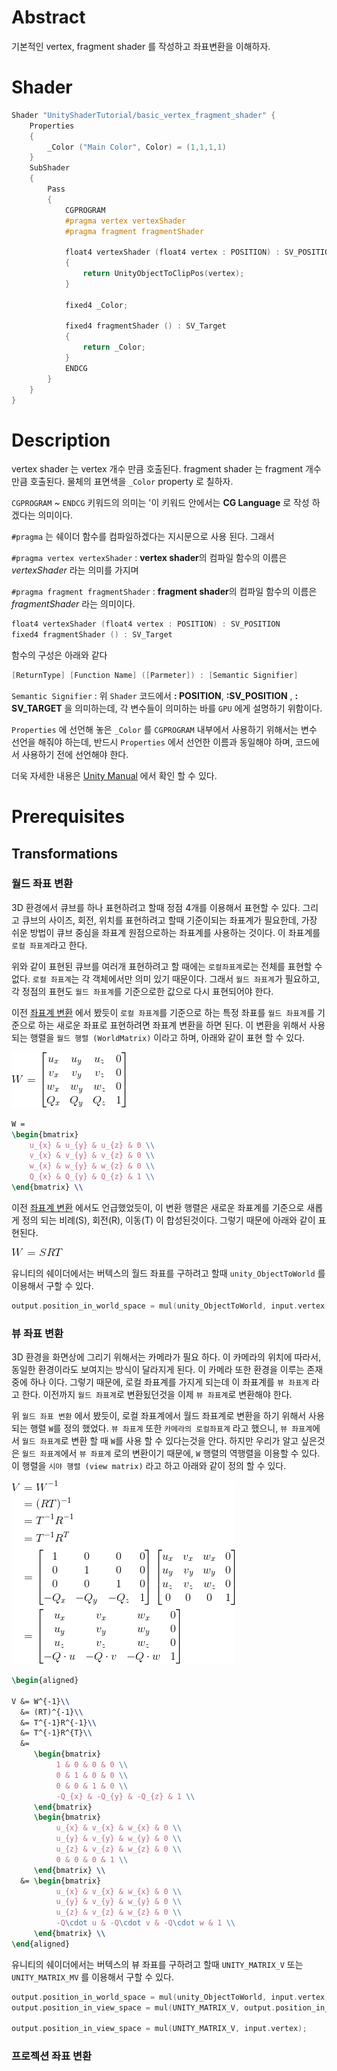 # Abstract

기본적인 vertex, fragment shader 를 작성하고 좌표변환을 이해하자.

# Shader

```c
Shader "UnityShaderTutorial/basic_vertex_fragment_shader" {
    Properties
    {
        _Color ("Main Color", Color) = (1,1,1,1)
    }
    SubShader
    {
        Pass
        {
            CGPROGRAM
            #pragma vertex vertexShader
            #pragma fragment fragmentShader

            float4 vertexShader (float4 vertex : POSITION) : SV_POSITION
            {
                return UnityObjectToClipPos(vertex);
            }

            fixed4 _Color;

            fixed4 fragmentShader () : SV_Target
            {
                return _Color;
            }
            ENDCG
        }
    }
}
```

# Description

vertex shader 는 vertex 개수 만큼 호출된다. fragment shader 는 fragment 개수 만큼 호출된다. 물체의 표면색을 `_Color` property 로 칠하자.

`CGPROGRAM` ~ `ENDCG` 키워드의 의미는 '이 키워드 안에서는 **CG Language** 로 작성 하겠다는 의미이다. 

`#pragma` 는 쉐이더 함수를 컴파일하겠다는 지시문으로 사용 된다. 그래서

`#pragma vertex vertexShader` : **vertex shader**의 컴파일 함수의 이름은 *vertexShader* 라는 의미를 가지며

`#pragma fragment fragmentShader` : **fragment shader**의 컴파일 함수의 이름은 *fragmentShader* 라는 의미이다.

```c
float4 vertexShader (float4 vertex : POSITION) : SV_POSITION
fixed4 fragmentShader () : SV_Target
```

함수의 구성은 아래와 같다
```c
[ReturnType] [Function Name] ([Parmeter]) : [Semantic Signifier] 
```
`Semantic Signifier` : 위 `Shader` 코드에서 **: POSITION**,  **:SV_POSITION** , **: SV_TARGET** 을 의미하는데, 각 변수들이 의미하는 바를  `GPU` 에게 설명하기 위함이다.

`Properties` 에 선언해 놓은 `_Color` 를 `CGPROGRAM` 내부에서 사용하기 위해서는 변수 선언을 해줘야 하는데, 반드시 `Properties` 에서 선언한 이름과 동일해야 하며, 코드에서 사용하기 전에 선언해야 한다.

더욱 자세한 내용은 [Unity Manual](https://docs.unity3d.com/Manual/SL-ShaderPrograms.html) 에서 확인 할 수 있다.
# Prerequisites

## Transformations

### 월드 좌표 변환
3D 환경에서 큐브를 하나 표현하려고 할때 정점 4개를 이용해서 표현할 수 있다. 그리고 큐브의 사이즈, 회전, 위치를 표현하려고 할때 
기준이되는 좌표계가 필요한데, 가장 쉬운 방법이 큐브 중심을 좌표계 원점으로하는 좌표계를 사용하는 것이다. 이 좌표계를 `로컬 좌표계`라고 한다.

위와 같이 표현된 큐브를 여러개 표현하려고 할 때에는 `로컬좌표계`로는 전체를 표현할 수 없다. `로컬 좌표계`는 각 객체에서만 의미 있기 때문이다.
그래서 `월드 좌표계`가 필요하고, 각 정점의 표현도 `월드 좌표계`를 기준으로한 값으로 다시 표현되어야 한다.

이전 [좌표계 변환](https://github.com/iamslash/UnityShaderTutorial/blob/master/Assets/Tutorials/transformations/transformations.md)
에서 봤듯이 `로컬 좌표계`를 기준으로 하는 특정 좌표를 `월드 좌표계`를 기준으로 하는 새로운 좌표로 표현하려면 좌표계 변환을 하면 된다. 
이 변환을 위해서 사용되는 행렬을 `월드 행렬 (WorldMatrix)` 이라고 하며, 아래와 같이 표현 할 수 있다. 

![](world_matrix.png)
```latex
W =
\begin{bmatrix}
    u_{x} & u_{y} & u_{z} & 0 \\
    v_{x} & v_{y} & v_{z} & 0 \\
    w_{x} & w_{y} & w_{z} & 0 \\
    Q_{x} & Q_{y} & Q_{z} & 1 \\
\end{bmatrix} \\
```

이전 [좌표계 변환](https://github.com/iamslash/UnityShaderTutorial/blob/master/Assets/Tutorials/transformations/transformations.md) 에서도 언급했었듯이, 이 변환 행렬은 새로운 좌표계를 기준으로 새롭게 정의 되는 비례(S), 회전(R), 이동(T) 이 합성된것이다. 그렇기 때문에 아래와 같이 표현된다.

![](world_matrix_2.png)


유니티의 쉐이더에서는 버텍스의 월드 좌표를 구하려고 할때 `unity_ObjectToWorld` 를 이용해서 구할 수 있다.

```c
output.position_in_world_space = mul(unity_ObjectToWorld, input.vertex);
```

### 뷰 좌표 변환

3D 환경을 화면상에 그리기 위해서는 카메라가 필요 하다. 이 카메라의 위치에 따라서, 동일한 환경이라도 보여지는 방식이 달라지게 된다.
이 카메라 또한 환경을 이루는 존재중에 하나 이다. 그렇기 때문에, 로컬 좌표계를 가지게 되는데 이 좌표계를 `뷰 좌표계` 라고 한다.
이전까지 `월드 좌표계`로 변환됬던것을 이제 `뷰 좌표계`로 변환해야 한다.

위 `월드 좌표 변환` 에서 봤듯이, 로컬 좌표계에서 월드 좌표계로 변환을 하기 위해서 사용되는 행렬 `W`를 정의 했었다. `뷰 좌표계` 또한 `카메라의 로컬좌표계` 라고 했으니, `뷰 좌표계`에서 `월드 좌표계`로 변환 할 때 `W`를 사용 할 수 있다는것을 안다. 하지만 우리가 알고 싶은것은 `월드 좌표계`에서 `뷰 좌표계` 로의 변환이기 때문에, `W` 행렬의 역행렬을 이용할 수 있다. 이 행렬을 `시야 행렬 (view matrix)` 라고 하고 아래와 같이 정의 할 수 있다.

![](view_matrix.png)

```latex
\begin{aligned}

V &= W^{-1}\\
  &= (RT)^{-1}\\
  &= T^{-1}R^{-1}\\
  &= T^{-1}R^{T}\\
  &= 
     \begin{bmatrix}
          1 & 0 & 0 & 0 \\
          0 & 1 & 0 & 0 \\
          0 & 0 & 1 & 0 \\
          -Q_{x} & -Q_{y} & -Q_{z} & 1 \\
     \end{bmatrix} 
     \begin{bmatrix}
          u_{x} & v_{x} & w_{x} & 0 \\
          u_{y} & v_{y} & w_{y} & 0 \\
          u_{z} & v_{z} & w_{z} & 0 \\
          0 & 0 & 0 & 1 \\
     \end{bmatrix} \\
  &= \begin{bmatrix}
          u_{x} & v_{x} & w_{x} & 0 \\
          u_{y} & v_{y} & w_{y} & 0 \\
          u_{z} & v_{z} & w_{z} & 0 \\
          -Q\cdot u & -Q\cdot v & -Q\cdot w & 1 \\
     \end{bmatrix} \\
\end{aligned}
```

유니티의 쉐이더에서는 버텍스의 뷰 좌표를 구하려고 할때 `UNITY_MATRIX_V` 또는 `UNITY_MATRIX_MV` 를 이용해서 구할 수 있다.

```c
output.position_in_world_space = mul(unity_ObjectToWorld, input.vertex);
output.position_in_view_space = mul(UNITY_MATRIX_V, output.position_in_world_space);

output.position_in_view_space = mul(UNITY_MATRIX_V, input.vertex);
```

### 프로젝션 좌표 변환
